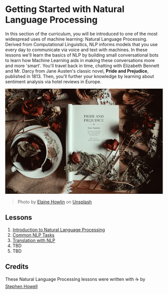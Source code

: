 # Getting Started with Natural Language Processing 

In this section of the curriculum, you will be introduced to one of the most widespread uses of machine learning: Natural Language Processing. Derived from Computational Linguistics, NLP informs models that you use every day to communicate via voice and text with machines. In these lessons we'll learn the basics of NLP by building small conversational bots to learn how Machine Learning aids in making these conversations more and more 'smart'. You'll travel back in time, chatting with Elizabeth Bennett and Mr. Darcy from Jane Austen's classic novel, **Pride and Prejudice**, published in 1813. Then, you'll further your knowledge by learning about sentiment analysis via hotel reviews in Europe.

![Pride and Prejudice book and tea](images/p&p.jpg)
> Photo by <a href="https://unsplash.com/@elaineh?utm_source=unsplash&utm_medium=referral&utm_content=creditCopyText">Elaine Howlin</a> on <a href="https://unsplash.com/s/photos/pride-and-prejudice?utm_source=unsplash&utm_medium=referral&utm_content=creditCopyText">Unsplash</a>
  
## Lessons

1. [Introduction to Natural Language Processing](1-Introduction-to-NLP/README.md)
2. [Common NLP Tasks](2-Tasks/README.md)
3. [Translation with NLP](3-Translation/README.md)
4. TBD
5. TBD


## Credits 

These Natural Language Processing lessons were written with ☕ by [Stephen Howell]([Twitter](https://twitter.com/Howell_MSFT))
